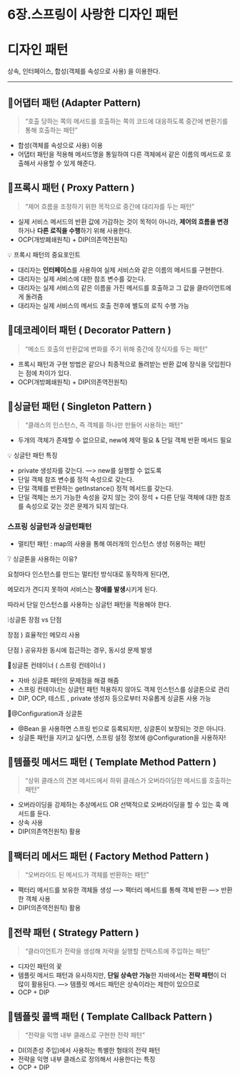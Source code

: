 # 6장.스프링이 사랑한 디자인 패턴

# 디자인 패턴

상속, 인터페이스, 합성(객체를 속성으로 사용) 을 이용한다. 

---

## 📌어댑터 패턴 (Adapter Pattern)

> “호출 당하는 쪽의 메서드를 호출하는 쪽의 코드에 대응하도록 중간에 변환기를 통해 호출하는 패턴”
> 
- 합성(객체를 속성으로 사용) 이용
- 어댑터 패턴을 적용해 메서드명을 통일하여 다른 객체에서 같은 이름의 메서드로 호출해서 사용할 수 있게 해준다.

## 📌프록시 패턴 ( Proxy Pattern )

> “제어 흐름을 조정하기 위한 목적으로 중간에 대리자를 두는 패턴”
> 
- 실제 서비스 메서드의 반환 값에 가감하는 것이 목적이 아니라, **제어의 흐름을 변경**하거나 **다른 로직을 수행**하기 위해 사용한다.
- OCP(개방폐쇄원칙) + DIP(의존역전원칙)

<aside>
💡 프록시 패턴의 중요포인트

- 대리자는 **인터페이스**를 사용하여 실제 서비스와 같은 이름의 메서드를 구현한다.
- 대리자는 실제 서비스에 대한 참조 변수를 갖는다.
- 대리자는 실제 서비스의 같은 이름을 가진 메서드를 호출하고 그 값을 클라이언트에게 돌려줌
- 대리자는 실제 서비스의 메서드 호출 전후에 별도의 로직 수행 가능
</aside>

## 📌데코레이터 패턴 ( Decorator Pattern )

> “메소드 호출의 반환값에 변화를 주기 위해 중간에 장식자를 두는 패턴”
> 
- 프록시 패턴과 구현 방법은 같으나 최종적으로 돌려받는 반환 값에 장식을 덧입힌다는 점에 차이가 있다.
- OCP(개방폐쇄원칙) + DIP(의존역전원칙)

## 📌싱글턴 패턴 ( Singleton Pattern )

> “클래스의 인스턴스, 즉 객체를 하나만 만들어 사용하는 패턴”
> 
- 두개의 객체가 존재할 수 없으므로, new에 제약 필요 & 단일 객체 반환 메서드 필요

<aside>
💡 싱글턴 패턴 특징

- private 생성자를 갖는다. —> new를 실행할 수 없도록
- 단일 객체 참조 변수를 정적 속성으로 갖는다.
- 단일 객체를 반환하는 getInstance() 정적 메서드를 갖는다.
- 단일 객체는 쓰기 가능한 속성을 갖지 않는 것이 정석 + 다른 단일 객체에 대한 참조를 속성으로 갖는 것은 문제가 되지 않는다.
</aside>

### 스프링 싱글턴과 싱글턴패턴

- 멀티턴 패턴 : map의 사용을 통해 여러개의 인스턴스 생성 허용하는 패턴

 ❔ 싱글톤을 사용하는 이유? 

  요청마다 인스턴스를 만드는 멀티턴 방식대로 동작하게 된다면, 

  메모리가 견디지 못하여 서비스는 **장애를 발생**시키게 된다. 

  따라서 단일 인스턴스를 사용하는 싱글턴 패턴을 적용해야 한다. 

 ❕싱글톤 장점 vs 단점  

장점 ) 효율적인 메모리 사용

단점 ) 공유자원 동시에 접근하는 경우, 동시성 문제 발생

  🌿싱글톤 컨테이너 ( 스프링 컨테이너 ) 

- 자바 싱글톤 패턴의 문제점을 해결 해줌
- 스프링 컨테이너는 싱글턴 패턴 적용하지 않아도 객체 인스턴스를 싱글톤으로 관리
- DIP, OCP, 테스트 , private 생성자 등으로부터 자유롭게 싱글톤 사용 가능

 🌿@Configuration과 싱글톤 

- @Bean 을 사용하면 스프링 빈으로 등록되지만, 싱글톤이 보장되는 것은 아니다.
- 싱글톤 패턴을 지키고 싶다면, 스프링 설정 정보에 @Configuration을 사용하자!

## 📌템플릿 메서드 패턴 ( Template Method Pattern )

> “상위 클래스의 견본 메서드에서 하위 클래스가 오버라이딩한 메서드를 호출하는 패턴”
> 
- 오버라이딩을 강제하는 추상메서드 OR 선택적으로 오버라이딩을 할 수 있는 훅 메서드를 둔다.
- 상속 사용
- DIP(의존역전원칙) 활용

## 📌팩터리 메서드 패턴 ( Factory Method Pattern )

> “오버라이드 된 메서드가 객체를 반환하는 패턴”
> 
- 팩터리 메서드를 보유한 객체들 생성 —> 팩터리 메서드를 통해 객체 반환 —> 반환한 객체 사용
- DIP(의존역전원칙) 활용

## 📌전략 패턴 ( Strategy Pattern )

> “클라이언트가 전략을 생성해 저략을 실행할 컨텍스트에 주입하는 패턴”
> 
- 디자인 패턴의 꽃
- 템플릿 메서드 패턴과 유사하지만, **단일 상속만 가능**한 자바에서는 **전략 패턴**이 더 많이 활용된다. —> 템플릿 메서드 패턴은 상속이라는 제한이 있으므로
- OCP + DIP

## 📌템플릿 콜백 패턴 ( Template Callback Pattern )

> “전략을 익명 내부 클래스로 구현한 전략 패턴”
> 
- DI(의존성 주입)에서 사용하는 특별한 형태의 전략 패턴
- 전략을 익명 내부 클래스로 정의해서 사용한다는 특징
- OCP + DIP